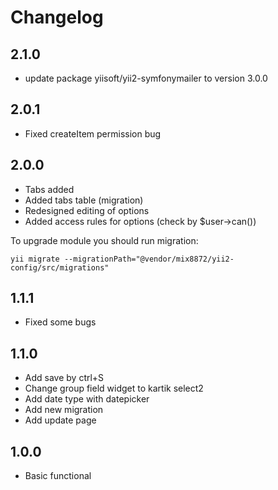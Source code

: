# Changelog

## 2.1.0

- update package yiisoft/yii2-symfonymailer to version 3.0.0

## 2.0.1

- Fixed createItem permission bug

## 2.0.0

- Tabs added
- Added tabs table (migration)
- Redesigned editing of options
- Added access rules for options (check by $user->can())

To upgrade module you should run migration:
```
yii migrate --migrationPath="@vendor/mix8872/yii2-config/src/migrations"
```


## 1.1.1

- Fixed some bugs

## 1.1.0

- Add save by ctrl+S
- Change group field widget to kartik select2
- Add date type with datepicker
- Add new migration
- Add update page

## 1.0.0

- Basic functional
